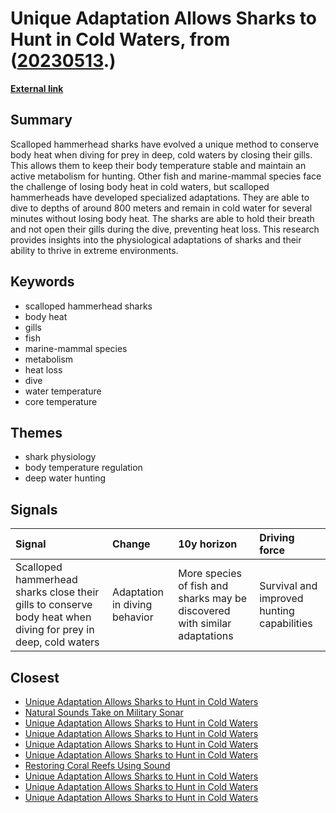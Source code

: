 # __Unique Adaptation Allows Sharks to Hunt in Cold Waters__, from ([20230513](https://kghosh.substack.com/p/20230513).)

__[External link](https://www.nature.com/articles/d41586-023-01569-x)__



## Summary

Scalloped hammerhead sharks have evolved a unique method to conserve body heat when diving for prey in deep, cold waters by closing their gills. This allows them to keep their body temperature stable and maintain an active metabolism for hunting. Other fish and marine-mammal species face the challenge of losing body heat in cold waters, but scalloped hammerheads have developed specialized adaptations. They are able to dive to depths of around 800 meters and remain in cold water for several minutes without losing body heat. The sharks are able to hold their breath and not open their gills during the dive, preventing heat loss. This research provides insights into the physiological adaptations of sharks and their ability to thrive in extreme environments.

## Keywords

* scalloped hammerhead sharks
* body heat
* gills
* fish
* marine-mammal species
* metabolism
* heat loss
* dive
* water temperature
* core temperature

## Themes

* shark physiology
* body temperature regulation
* deep water hunting

## Signals

| Signal                                                                                                        | Change                        | 10y horizon                                                                | Driving force                              |
|:--------------------------------------------------------------------------------------------------------------|:------------------------------|:---------------------------------------------------------------------------|:-------------------------------------------|
| Scalloped hammerhead sharks close their gills to conserve body heat when diving for prey in deep, cold waters | Adaptation in diving behavior | More species of fish and sharks may be discovered with similar adaptations | Survival and improved hunting capabilities |

## Closest

* [Unique Adaptation Allows Sharks to Hunt in Cold Waters](27a3a94222f061917b211c94d1d3ee92)
* [Natural Sounds Take on Military Sonar](21724ff06f805efad0fe188ab899b1cc)
* [Unique Adaptation Allows Sharks to Hunt in Cold Waters](27a3a94222f061917b211c94d1d3ee92)
* [Unique Adaptation Allows Sharks to Hunt in Cold Waters](27a3a94222f061917b211c94d1d3ee92)
* [Unique Adaptation Allows Sharks to Hunt in Cold Waters](27a3a94222f061917b211c94d1d3ee92)
* [Unique Adaptation Allows Sharks to Hunt in Cold Waters](27a3a94222f061917b211c94d1d3ee92)
* [Restoring Coral Reefs Using Sound](a69be6c012f19d3a97137c13bbbc9eb2)
* [Unique Adaptation Allows Sharks to Hunt in Cold Waters](27a3a94222f061917b211c94d1d3ee92)
* [Unique Adaptation Allows Sharks to Hunt in Cold Waters](27a3a94222f061917b211c94d1d3ee92)
* [Unique Adaptation Allows Sharks to Hunt in Cold Waters](27a3a94222f061917b211c94d1d3ee92)